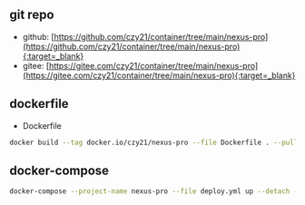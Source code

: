 ## git repo
  - github: [https://github.com/czy21/container/tree/main/nexus-pro](https://github.com/czy21/container/tree/main/nexus-pro){:target=_blank}
  - gitee: [https://gitee.com/czy21/container/tree/main/nexus-pro](https://gitee.com/czy21/container/tree/main/nexus-pro){:target=_blank}
## dockerfile
- Dockerfile
```bash
docker build --tag docker.io/czy21/nexus-pro --file Dockerfile . --pull
```
## docker-compose
```bash
docker-compose --project-name nexus-pro --file deploy.yml up --detach --remove-orphans
```